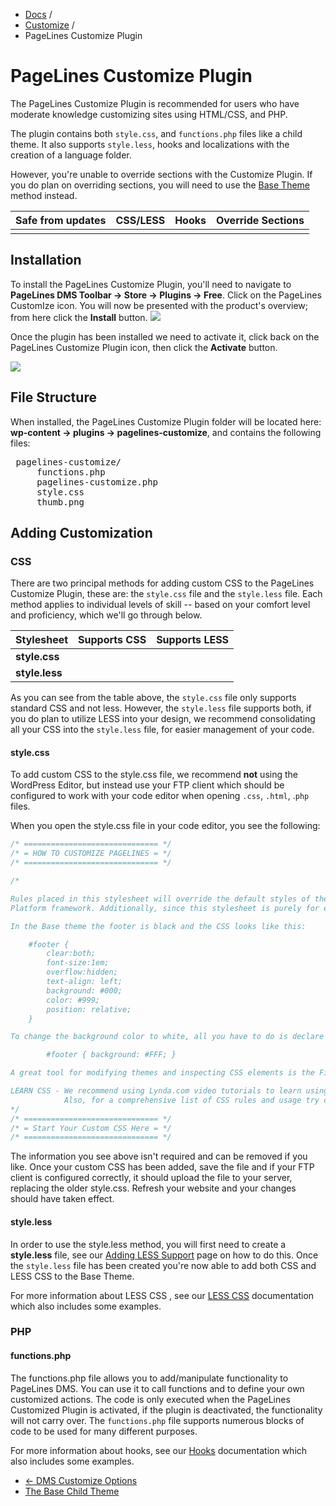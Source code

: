<div class="row-fluid">
  <div class="span12">
    <ul class="breadcrumb">
        <li><a href="http://docs.pagelines.com/">Docs</a> <span class="divider">/</span></li>
        <li><a href="http://docs.pagelines.com/customize">Customize</a> <span class="divider">/</span></li>
        <li class="active">PageLines Customize Plugin</li>
    </ul>
  </div>
</div>

# PageLines Customize Plugin #

The PageLines Customize Plugin is recommended for users who have moderate knowledge customizing sites using HTML/CSS, and PHP.

The plugin contains both `style.css`, and `functions.php` files like a child theme. It also supports `style.less`, hooks and localizations with the creation of a language folder.

However, you're unable to override sections with the Customize Plugin. If you do plan on overriding sections, you will need to use the [Base Theme](/http://docs.pagelines.com/customize/base-child-theme) method instead.

<table class="table table-striped table-bordered table-condensed">
	<thead>
		<tr>
			<th>Safe from updates</th>
			<th>CSS/LESS</th>
			<th>Hooks</th>
			<th>Override Sections</th>
		</tr>
	</thead>
	<tbody>
		<tr>
			<td><i class="icon-ok text-success"></td>
			<td><i class="icon-ok text-success"></td>
			<td><i class="icon-ok text-success"></td>
			<td><i class="icon-remove text-error"></td>
		</tr>
	</tbody>
</table>

## Installation ##

To install the PageLines Customize Plugin, you'll need to navigate to **PageLines DMS Toolbar &rarr; Store &rarr; Plugins &rarr; Free**. Click on the PageLines CustomIze icon. You will now be presented with the product's overview; from here click the **Install** button.
![](https://raw.github.com/pagelines/Docs/master/gh-pages-template/public/img/install-customize-plugin.jpg)

Once the plugin has been installed we need to activate it, click back on the PageLines Customize Plugin icon, then click the **Activate** button.

![](https://raw.github.com/pagelines/Docs/master/gh-pages-template/public/img/activate-customize-plugin.jpg)


## File Structure ##

When installed, the PageLines Customize Plugin folder will be located here:  **wp-content → plugins → pagelines-customize**, and contains the following files:

<pre>
<i class="icon-folder-open"></i> pagelines-customize/
	<i class="icon-file"></i> functions.php
	<i class="icon-file"></i> pagelines-customize.php
	<i class="icon-file"></i> style.css
	<i class="icon-file"></i> thumb.png
</pre>

## Adding Customization ##

### CSS ###

There are two principal methods for adding custom CSS to the PageLines Customize Plugin, these are: the `style.css` file and the `style.less` file. Each method applies to individual levels of skill -- based on your comfort level and proficiency, which we'll go through below.

<table class="table table-striped table-bordered">
  <thead>
    <tr>
      <th>Stylesheet</th>
      <th>Supports CSS</th>
      <th>Supports LESS</th>
    </tr>
  </thead>
  <tbody>
    <tr>
      <td><strong>style.css</strong></td>
      <td><i class="icon-ok text-success"></i></td>
      <td><i class="icon-remove text-error"></i></td>
    </tr>
    <tr>
      <td><strong>style.less</strong></td>
      <td><i class="icon-ok text-success"></i></td>
      <td><i class="icon-ok text-success"></i></td>
    </tr>
  </tbody>
</table>

As you can see from the table above, the `style.css` file only supports standard CSS and not less. However, the `style.less` file supports both, if you do plan to utilize LESS into your design, we recommend consolidating all your CSS into the `style.less` file, for easier management of your code.

#### style.css ####

To add custom CSS to the style.css file, we recommend **not** using the WordPress Editor, but instead use your FTP client which should be configured to work with your code editor when opening `.css`, `.html`, .`php` files.

When you open the style.css file in your code editor, you see the following:

~~~ .css
/* ============================== */
/* = HOW TO CUSTOMIZE PAGELINES = */
/* ============================== */

/*

Rules placed in this stylesheet will override the default styles of the Base Platform theme and will not be changed or over written when you update the 
Platform framework. Additionally, since this stylesheet is purely for editing purposes you can easily undo or erase some of the CSS to return your site back to the look and feel of the Base theme.

In the Base theme the footer is black and the CSS looks like this:

	#footer {
		clear:both;
		font-size:1em;
		overflow:hidden;
		text-align: left;
		background: #000;
		color: #999;
		position: relative;
	}

To change the background color to white, all you have to do is declare a new rule for the color like so:

		#footer { background: #FFF; }

A great tool for modifying themes and inspecting CSS elements is the FireBug extension for FireFox. You can also use the developer tools provided by Chrome (right-click and "inspect element") or Internet Explorer if you're feeling dangerous.

LEARN CSS - We recommend using Lynda.com video tutorials to learn using CSS.
			Also, for a comprehensive list of CSS rules and usage try consulting W3 schools @ http://www.w3schools.com/css/default.asp
*/
/* ============================== */
/* = Start Your Custom CSS Here = */
/* ============================== */
~~~

The information you see above isn't required and can be removed if you like. Once your custom CSS has been added, save the file and if your FTP client is configured correctly, it should upload the file to your server, replacing the older style.css. Refresh your website and your changes should have taken effect.

#### style.less ####

In order to use the style.less method, you will first need to create a **style.less** file, see our [Adding LESS Support](/customize/adding-less-css-support)  page on how to do this. Once the `style.less` file has been created you're now able to add both CSS and LESS CSS to the Base Theme.

For more information about LESS CSS , see our [LESS CSS](/advanced/less-css) documentation which also includes some examples.

### PHP ###

#### functions.php ####

The functions.php file allows you to add/manipulate functionality to PageLines DMS. You can use it to call functions and to define your own customized actions. The code is only executed when the PageLines Customized Plugin is activated, if the plugin is deactivated, the functionality will not carry over. The `functions.php` file supports numerous blocks of code to be used for many different purposes.

For more information about hooks, see our [Hooks](/advanced/hooks) documentation which also includes some examples.

<div class="row-fluid">
	<div class="span12">
		<ul class="pager">
			<li class="pull-left"><a href="http://docs.pagelines.com/customize/dms-customize-options">&larr; DMS Customize Options</a></li>
  			<li class="pull-right"><a href="http://docs.pagelines.com/customize/base-child-theme">The Base Child Theme <i class="icon-arrow-right"></i></a></li>
		</ul>
	</div>
</div>